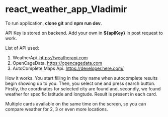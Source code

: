 # react_weather_app_Vladimir

To run application, <b>clone git</b> and <b>npm run dev</b>.

API Key is stored on backend. Add your own in <b>${apiKey}</b> in post request to work.

List of API used: 
1. WeatherApi. https://weatherapi.com
2. OpenCageData. https://opencagedata.com
3. AutoComplete Maps Api. https://developer.here.com/

How it works.
You start filling in the city name when autocomplete results begin showing up to you.
Then, you select one and press search button. Firstly, the coordinates for selected city are found
and, secondly, we found weather for specific latitude and longtude. Result is present in each card.

Multiple cards available on the same time on the screen, so you can compare weather for 2, 3 or even more locations.